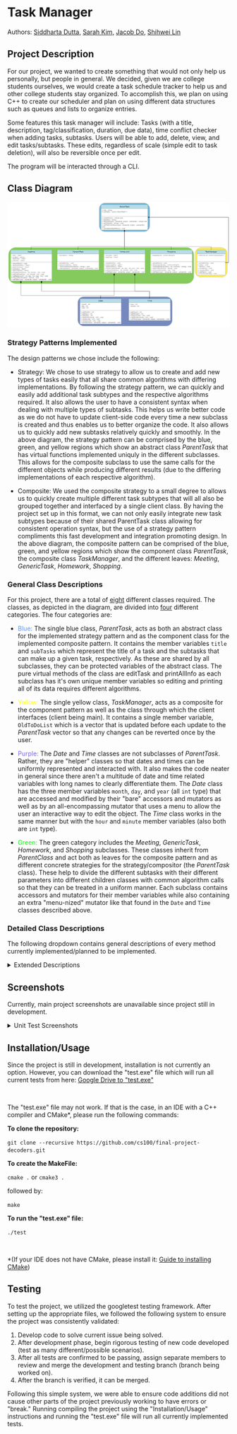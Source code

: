  # Task Manager
 Authors: [Siddharta Dutta](https://github.com/SiddhartaDutta), [Sarah Kim](https://github.com/sarahkimmieee), [Jacob Do](https://github.com/jacobcdo), [Shihwei Lin](https://github.com/slin182)

## Project Description
  
For our project, we wanted to create something that would not only help us personally, but people in general. We decided, given we are college students ourselves, we would create a task schedule tracker to help us and other college students stay organized. To accomplish this, we plan on using C++ to create our scheduler and plan on using different data structures such as queues and lists to organize entries.

Some features this task manager will include: Tasks (with a title, description, tag/classification, duration, due data), time conflict checker when adding tasks, subtasks.
Users will be able to add, delete, view, and edit tasks/subtasks. These edits, regardless of scale (simple edit to task deletion), will also be reversible once per edit.

The program will be interacted through a CLI.

## Class Diagram

![Image of current version of class diagram.](./images/Screenshot_1524.png)

### Strategy Patterns Implemented

The design patterns we chose include the following:

- Strategy: We chose to use strategy to allow us to create and add new types of tasks easily that all share common algorithms with differing implementations. By following the strategy pattern, we can quickly and easily add additional task subtypes and the respective algorithms required. It also allows the user to have a consistent syntax when dealing with multiple types of subtasks. This helps us write better code as we do not have to update client-side code every time a new subclass is created and thus enables us to better organize the code. It also allows us to quickly add new subtasks relatively quickly and smoothly. In the above diagram, the strategy pattern can be comprised by the blue, green, and yellow regions which show an abstract class *ParentTask* that has virtual functions implemented uniquly in the different subclasses. This allows for the composite subclass to use the same calls for the different objects while producing different results (due to the differing implementations of each respective algorithm).

- Composite: We used the composite strategy to a small degree to allows us to quickly create multiple different task subtypes that will all also be grouped together and interfaced by a single client class. By having the project set up in this format, we can not only easily integrate new task subtypes because of their shared ParentTask class allowing for consistent operation syntax, but the use of a strategy pattern compliments this fast development and integration promoting design. In the above diagram, the composite pattern can be comprised of the blue, green, and yellow regions which show the component class *ParentTask*, the composite class *TaskManager*, and the different leaves: *Meeting*, *GenericTask*, *Homework*, *Shopping*.

### General Class Descriptions
For this project, there are a total of <u>eight</u> different classes required. The classes, as depicted in the diagram, are divided into <u>four</u> different categories. The four categories are:

- <span style="color:cornflowerblue">Blue:</span> The single blue class, *ParentTask*, acts as both an abstract class for the implemented strategy pattern and as the component class for the implemented composite pattern. It contains the member variables `title` and `subTasks` which represent the title of a task and the subtasks that can make up a given task, respectively. As these are shared by all subclasses, they can be protected variables of the abstract class. The pure virtual methods of the class are editTask and printAllInfo as each subclass has it's own unique member variables so editing and printing all of its data requires different algorithms.

- <span style="color:yellow">Yellow:</span> The single yellow class, *TaskManager*, acts as a composite for the component pattern as well as the class through which the client interfaces (client being main). It contains a single member variable, `OldToDoList` which is a vector that is updated before each update to the *ParentTask* vector so that any changes can be reverted once by the user.

- <span style="color:mediumslateblue">Purple:</span> The *Date* and *Time* classes are not subclasses of *ParentTask*. Rather, they are "helper" classes so that dates and times can be uniformly represented and interacted with. It also makes the code neater in general since there aren't a multitude of date and time related variables with long names to clearly differentiate them. The *Date* class has the three member variables `month`, `day`, and `year` (all `int` type) that are accessed and modified by their "bare" accessors and mutators as well as by an all-encompassing mutator that uses a menu to allow the user an interactive way to edit the object. The *Time* class works in the same manner but with the `hour` and `minute` member variables (also both are `int` type).

- <span style="color:lime">Green:</span> The green category includes the *Meeting*, *GenericTask*, *Homework*, and *Shopping* subclasses. These classes inherit from *ParentClass* and act both as leaves for the composite pattern and as different concrete strategies for the strategy/compositor (the *ParentTask* class). These help to divide the different subtasks with their different parameters into different children classes with common algorithm calls so that they can be treated in a uniform manner. Each subclass contains accessors and mutators for their member variables while also containing an extra "menu-nized" mutator like that found in the `Date` and `Time` classes described above. 

### Detailed Class Descriptions
The following dropdown contains general descriptions of every method currently implemented/planned to be implemented.

<details><summary>Extended Descriptions</summary>

***ParentTask***
>- `virtual void printAllInfo()` : Prints all object data formatted appropriately for the *ParentTask* type object's member variables.

>- `virtual void editTask(std::istream& input, std::ostream& output)` : Calls "menu-nized" mutator for the appropriate *ParentTask* type object.

>- `string getTitle()` : Returns the title of the *ParentTask* type object.

>- `void setTitle(std::string title)` : Sets *ParentTask* type object's title.

>- `void setTitleFromMenu(std::istream& input, std::ostream& output)` : Sets *ParentTask* type object's title using a menu.

>- `void operateSubTaskMenu()` : Operates the menu to edit the subtasks of a given *ParentTask* type object.

***Meeting***
>- `Time* getStartTime()` : Returns the start time of the *Meeting* object.

>- `Time* getEndTime()` : Returns the end time of the *Meeting* object.

>- `Date* getDate()` : Returns the date of the *Meeting* object.

>- `string getLocation()` : Returns the location of the *Meeting* object.

>- `void setStartTime(int hour, int minute)` : Edits the *Meeting* object's start time.

>- `void setEndTime(int hour, int minute)` : Edits the *Meeting* object's end time.

>- `void setDate(int month, int day, int year)` : Edits the *Meeting* object's date.

>- `void setLocation(string location)` : Edits the *Meeting* object's location.

***GenericTask***
>- `string getDescription()` : Returns the *GenericTask* object's description.

>- `void setDescription(string description)` : Edits the *GenericTask* object's description.

***Homework***
>- `Date* getDueDate()` : Returns the due date of the *Homework* object.

>- `Time* getDueTime()` : Returns the due time of the *Homework* object.

>- `void setDueDate(int month, int day, int year)` : Edits the *Homework* object's due date.

>- `void setDueTime(int hour, int minute)` : Edits the *Homework* object's due time.

***Shopping***
>- `vector<string*> getShoppingList()` : Return the *Shopping* object's "shopping list".

>- `void setShoppingList(int index, std::string newItem)` : Edits a single element of the *Shopping* object's "shopping list".

>- `void addItem(std::string newItem)` : Adds a single element to the *Shopping* object's "shopping list".

>- `void removeItem(int index)` : Removes a single element from the *Shopping* object's "shopping list".

***TaskManager***
>- `void add()` : Calls a "menu-nized" mutator to add a task to the *TaskManager* object's subTasks vector.

>- `void delete()` : Calls a "menu-nized" mutator to delete a task from the *TaskManager* object's subTasks vector.

>- `void newNext()` : Displays first task to be finished from the *TaskManager* object's subTasks vector.

>- `void viewByTitle()` : Calls a "menu-nized" accessor to search and display tasks by title.

>- `void reverseLastEdit()` : Sets the *TaskManager* object's subTasks vector to the *TaskManager* object's OldToDoList vector.

***Date***
>- `int getMonth()` : Returns the *Date* object's month.

>- `int getDay()` : Returns the *Date* object's day.

>- `int getYear()` : Returns the *Date* object's year.

>- `void setMonth(int month)` : Edits the *Date* object's month.

>- `void setDay(int day)` : Edits the *Date* object's day.

>- `void setYear(int year)` : Edits the *Date* object's year.

>- `void setDate(std::istream& input, std::ostream& output)` : Calls a "menu-nized" mutator to edit the *Date* object.

***Time***
>- `int getHour()` : Returns the *Time* object's hour.

>- `int getMinute()` : Returns the *Time* object's minute.

>- `void setHour(int hour)` : Edits the *Time* object's hour.

>- `void setMinute(int minute)` : Edits the *Time* object's minute.

>- `void setTime(std::istream& input, std::ostream& output)` : Calls a "menu-nized" mutator to edit the *Time* object.

</details> 
 
 ## Screenshots
 Currently, main project screenshots are unavailable since project still in development.

<details><summary>Unit Test Screenshots</summary>

 ![Image of top half of ./test run.](./images/Screenshot_1526.png)

 ![Image of bottom half of ./test run.](./images/Screenshot_1525.png)

</details>

 ## Installation/Usage
 Since the project is still in development, installation is not currently an option. However, you can download the "test.exe" file which will run all current tests from here: [Google Drive to "test.exe"](https://drive.google.com/drive/folders/1P3eTyWPxXYc-eMa-bkTmEFtWDHt6gyM6?usp=sharing)

</br>

 The "test.exe" file may not work. If that is the case, in an IDE with a C++ compiler and CMake*, please run the following commands:

 **To clone the repository:**

 `git clone --recursive https://github.com/cs100/final-project-decoders.git`

 **To create the MakeFile:**

 `cmake .` or `cmake3 .`

 <t>followed by:</t>
 
 `make`

 **To run the "test.exe" file:**

 `./test`

 </br>

 *(If your IDE does not have CMake, please install it: [Guide to installing CMake](https://cmake.org/install/))
 
 ## Testing
 To test the project, we utilized the googletest testing framework. After setting up the appropriate files, we followed the following system to ensure the project was consistently validated:
 1. Develop code to solve current issue being solved.
 2. After development phase, begin rigorous testing of new code developed (test as many different/possible scenarios).
 3. After all tests are confirmed to be passing, assign separate members to review and merge the development and testing branch (branch being worked on).
 4. After the branch is verified, it can be merged.

 Following this simple system, we were able to ensure code additions did not cause other parts of the project previously working to have errors or "break." Running compiling the project using the "Installation/Usage" instructions and running the "test.exe" file will run all currently implemented tests.